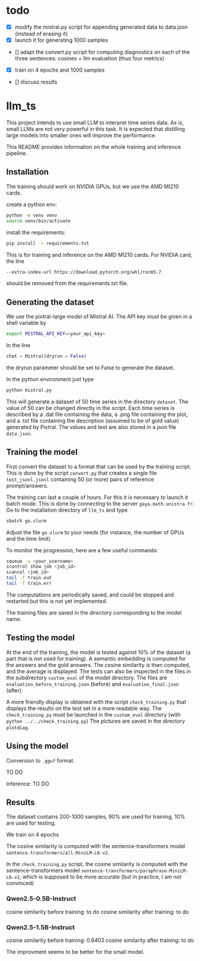 # todo
- [x] modify the mistral.py script for appending generated data to data.json (instead of erasing it)
- [x] launch it for generating 1000 samples
- [] adapt the convert.py script for computing diagnostics on each of the three sentences: cosines + llm evaluation (thus four metrics)
- [x] train on 4 epochs and 1000 samples
- [] discuss results

# llm_ts

This project intends to use small LLM to interpret time series data. As is, small LLMs are not very powerful in this task. 
It is expected that distilling large models into smaller ones will improve the performance.

This README provides information on the whole training and inference pipeline. 

## Installation

The training should work on NVIDIA GPUs, but we use the AMD MI210 cards.

create a python env:
```bash
python -m venv venv
source venv/bin/activate
```

install the requirements:
```bash
pip install -r requirements.txt
```

This is for training and inference on the AMD MI210 cards. For NVIDIA card, the line
```bash
--extra-index-url https://download.pytorch.org/whl/rocm5.7
```
should be removed from the requirements.txt file.

## Generating the dataset

We use the pixtral-large model of Mistral AI. The API key must be given in a shell variable by
```bash
export MISTRAL_API_KEY=<your_api_key>
```
In the line
```python
chat = Mistral(dryrun = False)
```
the dryrun parameter should be set to False to generate the dataset.

In the python environment just type

```bash
python mistral.py
```

This will generate a dataset of 50 time series in the directory `dataset`. The value of 50 can be changed directly in the script. Each time series is described by a .dat file containing the data, a .png file containing the plot, and a .txt file containing the description (assumed to be of gold value) generated by Pixtral.
The values and text are also stored in a json file `data.json`.

## Training the model

First convert the dataset to a format that can be used by the training script. This is done by the script `convert.py` that creates a single file `test_jsonl.jsonl` containing 50 (or more) pairs of reference prompt/answers.

The training can last a couple of hours. For this it is necessary to launch it batch mode. This is done by connecting to the server `gaya.math.unistra.fr`. Go to the installation directory of `llm_ts` 
and type

```bash
sbatch go.slurm
```

Adjust the file `go.slurm` to your needs (for instance, the number of GPUs and the time limit)

To monitor the progression, here are a few useful commands:
```bash
squeue -u <your_username>
scontrol show job <job_id>
scancel <job_id>
tail -f train.out
tail -f train.err
```
The computations are periodically saved, and could be stopped and restarted but this is not yet implemented.

The training files are saved in the directory corresponding to the model name.


## Testing the model
At the end of the training, the model is tested against 10% of the dataset (a part that is not used for training). A semantic embedding is computed for the answers and the gold answers. The cosine similarity is then computed, and the average is displayed.
The tests can also be inspected in the files in the subdirectory `custom_eval` of the model directory. The files are `evaluation_before_training.json` (before) and `evaluation_final.json` (after).

A more friendly display is obtained with the script `check_training.py` that displays the results on the test set in a more readable way. The `check_training.py` must be launched in the `custom_eval` directory (with `python ../../check_training.py`)
The pictures are saved in the directory `plotdiag`.

## Using the model

Conversion to `.gguf` format.

TO DO 

Inference: TO DO

## Results

The dataset contains 200-1000 samples, 90% are used for training, 10% are used for testing.

We train on 4 epochs

The cosine similarity is computed with the sentence-transformers model `sentence-transformers/all-MiniLM-L6-v2`.

In the `check_training.py` script, the cosine similarity is computed with the sentence-transformers model `sentence-transformers/paraphrase-MiniLM-L6-v2`, which is supposed to be more accurate (but in practice, I am not convinced)

### Qwen2.5-0.5B-Instruct

cosine similarity before training:  to do
cosine similarity after training:   to do


### Qwen2.5-1.5B-Instruct

cosine similarity before training:  0.6403
cosine similarity after training:  to do


The improvment seems to be better for the small model.
